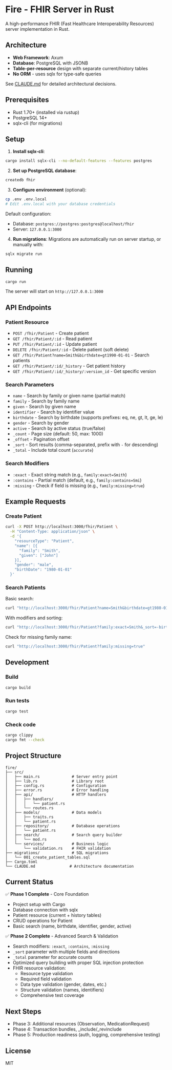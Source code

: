 # Fire - FHIR Server in Rust

A high-performance FHIR (Fast Healthcare Interoperability Resources) server implementation in Rust.

## Architecture

- **Web Framework**: Axum
- **Database**: PostgreSQL with JSONB
- **Table-per-resource** design with separate current/history tables
- **No ORM** - uses sqlx for type-safe queries

See [CLAUDE.md](CLAUDE.md) for detailed architectural decisions.

## Prerequisites

- Rust 1.70+ (installed via rustup)
- PostgreSQL 14+
- sqlx-cli (for migrations)

## Setup

1. **Install sqlx-cli**:
```bash
cargo install sqlx-cli --no-default-features --features postgres
```

2. **Set up PostgreSQL database**:
```bash
createdb fhir
```

3. **Configure environment** (optional):
```bash
cp .env .env.local
# Edit .env.local with your database credentials
```

Default configuration:
- Database: `postgres://postgres:postgres@localhost/fhir`
- Server: `127.0.0.1:3000`

4. **Run migrations**:
Migrations are automatically run on server startup, or manually with:
```bash
sqlx migrate run
```

## Running

```bash
cargo run
```

The server will start on `http://127.0.0.1:3000`

## API Endpoints

### Patient Resource

- `POST /fhir/Patient` - Create patient
- `GET /fhir/Patient/:id` - Read patient
- `PUT /fhir/Patient/:id` - Update patient
- `DELETE /fhir/Patient/:id` - Delete patient (soft delete)
- `GET /fhir/Patient?name=Smith&birthdate=gt1990-01-01` - Search patients
- `GET /fhir/Patient/:id/_history` - Get patient history
- `GET /fhir/Patient/:id/_history/:version_id` - Get specific version

### Search Parameters

- `name` - Search by family or given name (partial match)
- `family` - Search by family name
- `given` - Search by given name
- `identifier` - Search by identifier value
- `birthdate` - Search by birthdate (supports prefixes: eq, ne, gt, lt, ge, le)
- `gender` - Search by gender
- `active` - Search by active status (true/false)
- `_count` - Page size (default: 50, max: 1000)
- `_offset` - Pagination offset
- `_sort` - Sort results (comma-separated, prefix with `-` for descending)
- `_total` - Include total count (`accurate`)

### Search Modifiers

- `:exact` - Exact string match (e.g., `family:exact=Smith`)
- `:contains` - Partial match (default, e.g., `family:contains=Smi`)
- `:missing` - Check if field is missing (e.g., `family:missing=true`)

## Example Requests

### Create Patient
```bash
curl -X POST http://localhost:3000/fhir/Patient \
  -H "Content-Type: application/json" \
  -d '{
    "resourceType": "Patient",
    "name": [{
      "family": "Smith",
      "given": ["John"]
    }],
    "gender": "male",
    "birthDate": "1980-01-01"
  }'
```

### Search Patients

Basic search:
```bash
curl "http://localhost:3000/fhir/Patient?name=Smith&birthdate=gt1980-01-01"
```

With modifiers and sorting:
```bash
curl "http://localhost:3000/fhir/Patient?family:exact=Smith&_sort=-birthdate,given&_total=accurate"
```

Check for missing family name:
```bash
curl "http://localhost:3000/fhir/Patient?family:missing=true"
```

## Development

### Build
```bash
cargo build
```

### Run tests
```bash
cargo test
```

### Check code
```bash
cargo clippy
cargo fmt --check
```

## Project Structure

```
fire/
├── src/
│   ├── main.rs              # Server entry point
│   ├── lib.rs               # Library root
│   ├── config.rs            # Configuration
│   ├── error.rs             # Error handling
│   ├── api/                 # HTTP handlers
│   │   ├── handlers/
│   │   │   └── patient.rs
│   │   └── routes.rs
│   ├── models/              # Data models
│   │   ├── traits.rs
│   │   └── patient.rs
│   ├── repository/          # Database operations
│   │   └── patient.rs
│   ├── search/              # Search query builder
│   │   └── mod.rs
│   └── services/            # Business logic
│       └── validation.rs    # FHIR validation
├── migrations/              # SQL migrations
│   └── 001_create_patient_tables.sql
├── Cargo.toml
└── CLAUDE.md               # Architecture documentation
```

## Current Status

✅ **Phase 1 Complete** - Core Foundation
- Project setup with Cargo
- Database connection with sqlx
- Patient resource (current + history tables)
- CRUD operations for Patient
- Basic search (name, birthdate, identifier, gender, active)

✅ **Phase 2 Complete** - Advanced Search & Validation
- Search modifiers: `:exact`, `:contains`, `:missing`
- `_sort` parameter with multiple fields and directions
- `_total` parameter for accurate counts
- Optimized query building with proper SQL injection protection
- FHIR resource validation:
  - Resource type validation
  - Required field validation
  - Data type validation (gender, dates, etc.)
  - Structure validation (names, identifiers)
  - Comprehensive test coverage

## Next Steps

- Phase 3: Additional resources (Observation, MedicationRequest)
- Phase 4: Transaction bundles, _include/_revinclude
- Phase 5: Production readiness (auth, logging, comprehensive testing)

## License

MIT